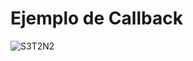# Ejemplo de Callback
![S3T2N2](https://user-images.githubusercontent.com/89530250/209245260-73b9433f-013a-4813-b73d-756d9f36a2e7.jpeg)

